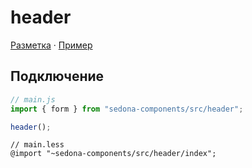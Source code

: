 # header



[Разметка](https://github.com/getsedona/sedona-components/blob/master/src/header/examples.html) · [Пример](https://getsedona.github.io/sedona-components/header.html)

## Подключение

```js
// main.js
import { form } from "sedona-components/src/header";

header();
```

```less
// main.less
@import "~sedona-components/src/header/index";
```
